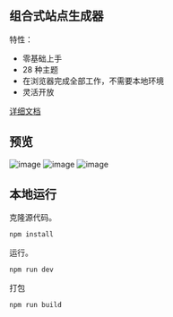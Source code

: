 ## 组合式站点生成器

特性：  

- 零基础上手
- 28 种主题
- 在浏览器完成全部工作，不需要本地环境
- 灵活开放

[详细文档](https://daymd.netlify.app)  

## 预览

![image](https://github.com/inannan423/Daymd/assets/83146544/89b1563b-e9b1-4b22-91c2-5813f080b771)
![image](https://github.com/inannan423/Daymd/assets/83146544/b4464713-a030-4f9d-b97c-893f2ab4c36a)
![image](https://github.com/inannan423/Daymd/assets/83146544/0a1e08c7-244a-41cf-9d4f-2f1fcbe1c1da)


## 本地运行

克隆源代码。  

```bash
npm install
```

运行。

```bash
npm run dev
```

打包

```bash
npm run build
```
